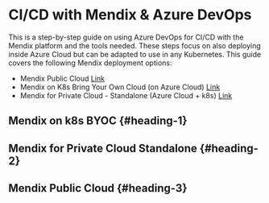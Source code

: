 # CI/CD with Mendix & Azure DevOps

This is a step-by-step guide on using Azure DevOps for CI/CD with the Mendix platform and the tools needed. These steps focus on also deploying inside Azure Cloud but can be adapted to use in any Kubernetes. This guide covers the following Mendix deployment options:

* Mendix Public Cloud [Link](#heading-1)
* Mendix on K8s Bring Your Own Cloud (on Azure Cloud) [Link](#heading-2)
* Mendix for Private Cloud - Standalone (Azure Cloud + k8s) [Link](#heading-3)

## Mendix on k8s BYOC {#heading-1}

## Mendix for Private Cloud Standalone {#heading-2}

## Mendix Public Cloud {#heading-3}